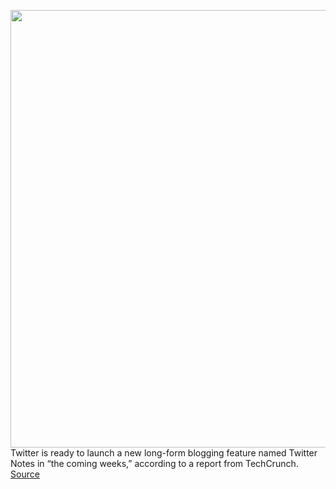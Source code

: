 <img src='https://cdn.vox-cdn.com/thumbor/aAIyxRQP4d62ZRN7IK92NNHBv-Y=/0x0:2040x1360/1200x800/filters:focal(857x517:1183x843)/cdn.vox-cdn.com/uploads/chorus_image/image/71002525/acastro_170726_1777_0012.0.jpg' width='700px' /><br/>
Twitter is ready to launch a new long-form blogging feature named Twitter Notes in “the coming weeks,” according to a report from TechCrunch.
<a href='https://www.theverge.com/2022/6/22/23178133/twitter-long-form-notes-articles-blogging-feature-ready-to-launch-features'> Source <a/>